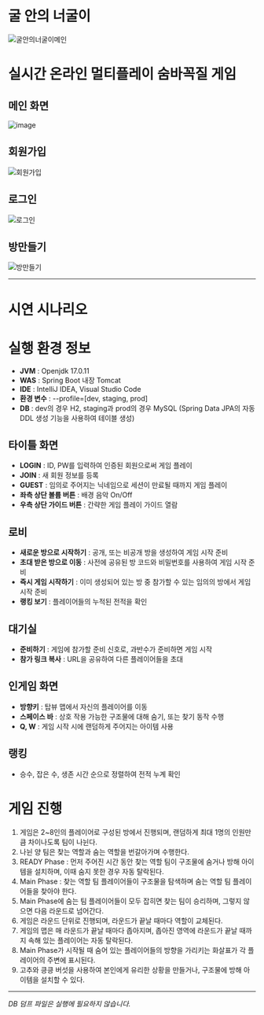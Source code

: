 # 굴 안의 너굴이

![굴안의너굴이메인](https://github.com/user-attachments/assets/c9d98ea2-2098-412c-b869-09fdc564d990)


# 실시간 온라인 멀티플레이 숨바꼭질 게임

## 메인 화면
![image](https://github.com/user-attachments/assets/2b30bd12-8946-421e-ae98-d85061257c65)

## 회원가입
![회원가입](https://github.com/user-attachments/assets/858f4e37-4564-48e1-bae3-039726fa3673)

## 로그인
![로그인](https://github.com/user-attachments/assets/4287cfdc-5051-4027-b8ee-4a3a57484871)

## 방만들기
![방만들기](https://github.com/user-attachments/assets/b7e67ac8-387b-4987-9cf7-7cf08ebe66fb)


---

# 시연 시나리오

# 실행 환경 정보

- **JVM** : Openjdk 17.0.11
- **WAS** : Spring Boot 내장 Tomcat
- **IDE** : IntelliJ IDEA, Visual Studio Code
- **환경 변수** : --profile=[dev, staging, prod]
- **DB** : dev의 경우 H2, staging과 prod의 경우 MySQL (Spring Data JPA의 자동 DDL 생성 기능을 사용하여 테이블 생성)

## 타이틀 화면

- **LOGIN** : ID, PW를 입력하여 인증된 회원으로써 게임 플레이
- **JOIN** : 새 회원 정보를 등록
- **GUEST** : 임의로 주어지는 닉네임으로 세션이 만료될 때까지 게임 플레이
- **좌측 상단 볼륨 버튼** : 배경 음악 On/Off
- **우측 상단 가이드 버튼** : 간략한 게임 플레이 가이드 열람

## 로비

- **새로운 방으로 시작하기** : 공개, 또는 비공개 방을 생성하여 게임 시작 준비
- **초대 받은 방으로 이동** : 사전에 공유된 방 코드와 비밀번호를 사용하여 게임 시작 준비
- **즉시 게임 시작하기** : 이미 생성되어 있는 방 중 참가할 수 있는 임의의 방에서 게임 시작 준비
- **랭킹 보기** : 플레이어들의 누적된 전적을 확인

## 대기실

- **준비하기** : 게임에 참가할 준비 신호로, 과반수가 준비하면 게임 시작
- **참가 링크 복사** : URL을 공유하여 다른 플레이어들을 초대

## 인게임 화면

- **방향키** : 탑뷰 맵에서 자신의 플레이어를 이동
- **스페이스 바** : 상호 작용 가능한 구조물에 대해 숨기, 또는 찾기 동작 수행
- **Q, W** : 게임 시작 시에 랜덤하게 주어지는 아이템 사용

## 랭킹

- 승수, 잡은 수, 생존 시간 순으로 정렬하여 전적 누계 확인

# 게임 진행

1. 게임은 2~8인의 플레이어로 구성된 방에서 진행되며, 랜덤하게 최대 1명의 인원만큼 차이나도록 팀이 나뉜다.
2. 나뉜 양 팀은 찾는 역할과 숨는 역할을 번갈아가며 수행한다.
3. READY Phase : 먼저 주어진 시간 동안 찾는 역할 팀이 구조물에 숨거나 방해 아이템을 설치하며, 이때 숨지 못한 경우 자동 탈락된다.
4. Main Phase : 찾는 역할 팀 플레이어들이 구조물을 탐색하며 숨는 역할 팀 플레이어들을 찾아야 한다.
5. Main Phase에 숨는 팀 플레이어들이 모두 잡히면 찾는 팀이 승리하며, 그렇지 않으면 다음 라운드로 넘어간다.
6. 게임은 라운드 단위로 진행되며, 라운드가 끝날 때마다 역할이 교체된다.
7. 게임의 맵은 매 라운드가 끝날 때마다 좁아지며, 좁아진 영역에 라운드가 끝날 때까지 속해 있는 플레이어는 자동 탈락된다.
8. Main Phase가 시작될 때 숨어 있는 플레이어들의 방향을 가리키는 화살표가 각 플레이어의 주변에 표시된다.
9. 고추와 킁킁 버섯을 사용하여 본인에게 유리한 상황을 만들거나, 구조물에 방해 아이템을 설치할 수 있다.

---

_DB 덤프 파일은 실행에 필요하지 않습니다._
